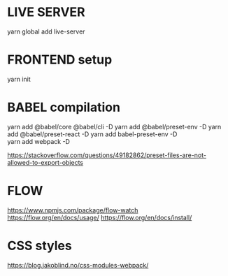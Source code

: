 # LIVE SERVER

yarn global  add live-server

# FRONTEND setup

yarn init

# BABEL compilation

yarn add @babel/core @babel/cli -D 
yarn add @babel/preset-env -D
yarn add @babel/preset-react -D
yarn add babel-preset-env -D  
yarn add webpack -D


https://stackoverflow.com/questions/49182862/preset-files-are-not-allowed-to-export-objects



# FLOW

https://www.npmjs.com/package/flow-watch
https://flow.org/en/docs/usage/
https://flow.org/en/docs/install/


# CSS styles

https://blog.jakoblind.no/css-modules-webpack/
